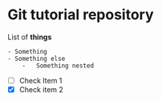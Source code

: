 # Git tutorial repository

List of **things**

    - Something 
    - Something else 
        -   Something nested 

   - [ ] Check Item 1
   - [x] Check item 2

